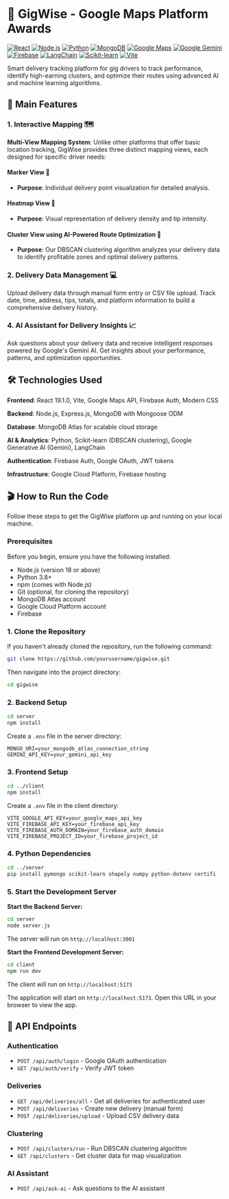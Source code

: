 # 🚚 GigWise - Google Maps Platform Awards

[![React](https://img.shields.io/badge/React-19.1.0-blue.svg)](https://reactjs.org/)
[![Node.js](https://img.shields.io/badge/Node.js-Express-green.svg)](https://nodejs.org/)
[![Python](https://img.shields.io/badge/Python-3.x-yellow.svg)](https://python.org/)
[![MongoDB](https://img.shields.io/badge/MongoDB-Atlas-green.svg)](https://mongodb.com/)
[![Google Maps](https://img.shields.io/badge/Google%20Maps-API-red.svg)](https://developers.google.com/maps)
[![Google Gemini](https://img.shields.io/badge/Google%20Gemini-AI-orange.svg)](https://ai.google.dev/gemini)
[![Firebase](https://img.shields.io/badge/Firebase-Auth%20%26%20Hosting-blue.svg)](https://firebase.google.com/)
[![LangChain](https://img.shields.io/badge/LangChain-AI%20Framework-purple.svg)](https://langchain.com/)
[![Scikit-learn](https://img.shields.io/badge/Scikit--learn-ML-orange.svg)](https://scikit-learn.org/)
[![Vite](https://img.shields.io/badge/Vite-Build%20Tool-yellow.svg)](https://vitejs.dev/)

Smart delivery tracking platform for gig drivers to track performance, identify high-earning clusters, and optimize their routes using advanced AI and machine learning algorithms.

## 🚀 Main Features 
### 1. Interactive Mapping 🗺️
**Multi-View Mapping System**: Unlike other platforms that offer basic location tracking, GigWise provides three distinct mapping views, each designed for specific driver needs:

#### **Marker View** 📍
- **Purpose**: Individual delivery point visualization for detailed analysis. 

#### **Heatmap View** 🧭
- **Purpose**: Visual representation of delivery density and tip intensity. 

#### **Cluster View using AI-Powered Route Optimization** 🧲
- **Purpose**: Our DBSCAN clustering algorithm analyzes your delivery data to identify profitable zones and optimal delivery patterns.

### 2. Delivery Data Management 💻
Upload delivery data through manual form entry or CSV file upload. Track date, time, address, tips, totals, and platform information to build a comprehensive delivery history.

### 4. AI Assistant for Delivery Insights 📈
Ask questions about your delivery data and receive intelligent responses powered by Google's Gemini AI. Get insights about your performance, patterns, and optimization opportunities.

## 🛠️ Technologies Used 
**Frontend**: React 19.1.0, Vite, Google Maps API, Firebase Auth, Modern CSS

**Backend**: Node.js, Express.js, MongoDB with Mongoose ODM

**Database**: MongoDB Atlas for scalable cloud storage

**AI & Analytics**: Python, Scikit-learn (DBSCAN clustering), Google Generative AI (Gemini), LangChain

**Authentication**: Firebase Auth, Google OAuth, JWT tokens

**Infrastructure**: Google Cloud Platform, Firebase hosting

## 🎬 How to Run the Code

Follow these steps to get the GigWise platform up and running on your local machine.

### Prerequisites

Before you begin, ensure you have the following installed:

- Node.js (version 18 or above)
- Python 3.8+
- npm (comes with Node.js)
- Git (optional, for cloning the repository)
- MongoDB Atlas account
- Google Cloud Platform account
- Firebase

### 1. Clone the Repository

If you haven't already cloned the repository, run the following command:

```bash
git clone https://github.com/yourusername/gigwise.git
```

Then navigate into the project directory:

```bash
cd gigwise
```

### 2. Backend Setup

```bash
cd server
npm install
```

Create a `.env` file in the server directory:

```env
MONGO_URI=your_mongodb_atlas_connection_string
GEMINI_API_KEY=your_gemini_api_key
```

### 3. Frontend Setup

```bash
cd ../client
npm install
```

Create a `.env` file in the client directory:

```env
VITE_GOOGLE_API_KEY=your_google_maps_api_key
VITE_FIREBASE_API_KEY=your_firebase_api_key
VITE_FIREBASE_AUTH_DOMAIN=your_firebase_auth_domain
VITE_FIREBASE_PROJECT_ID=your_firebase_project_id
```

### 4. Python Dependencies

```bash
cd ../server
pip install pymongo scikit-learn shapely numpy python-dotenv certifi
```

### 5. Start the Development Server

**Start the Backend Server:**
```bash
cd server
node server.js
```
The server will run on `http://localhost:3001`

**Start the Frontend Development Server:**
```bash
cd client
npm run dev
```
The client will run on `http://localhost:5173`

The application will start on `http://localhost:5173`. Open this URL in your browser to view the app.

## 🔌 API Endpoints

### Authentication
- `POST /api/auth/login` - Google OAuth authentication
- `GET /api/auth/verify` - Verify JWT token

### Deliveries
- `GET /api/deliveries/all` - Get all deliveries for authenticated user
- `POST /api/deliveries` - Create new delivery (manual form)
- `POST /api/deliveries/upload` - Upload CSV delivery data

### Clustering
- `POST /api/clusters/run` - Run DBSCAN clustering algorithm
- `GET /api/clusters` - Get cluster data for map visualization

### AI Assistant
- `POST /api/ask-ai` - Ask questions to the AI assistant
